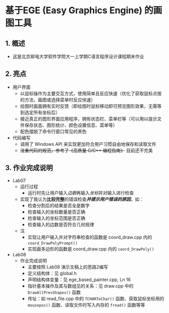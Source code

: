 # 基于EGE (Easy Graphics Engine) 的画图工具
## 1. 概述
* 这是北京邮电大学软件学院大一上学期C语言程序设计课程期末作业
## 2. 亮点
* 用户界面
    * 以鼠标操作为主要交互方式，使用简单且反应快速（优化了获取鼠标点按的方法，画图或选择菜单时反应快速）
    * 绘图时画面拥有实时反馈（即绘图时鼠标移动即可预览图形效果，无需等到选定所有坐标后）
    * 接近真正的图形界面应用程序，拥有状态栏、菜单栏等（可以用以提示文件保存状态、图形统计、颜色设置信息、菜单等）
    * 配色摆脱了命令行窗口常见的黑色
* 代码编写
    * 调用了 Windows API 来实现更加符合用户习惯自由地保存和读取文件
    * ~~注重代码的规范，参考了《高质量 C/C++ 编程指南》~~ 目前还不完美
## 3. 作业完成说明
* Lab07
    * 运行过程
        * 运行时先让用户输入*边数*再输入*坐标*并对输入进行检查
    * 实现了我认为**比较完整**的错误检查***并提示用户错误的原因***，如：
        * 检查分割后的结果是否全是数字
        * 检查输入的坐标数量是否正确
        * 检查输入的坐标范围是否正确
        * 检查输入的边数是否符合几何规律
    * 注
        * 实现让用户输入并对字符串检查的函数是 coord_draw.cpp 内的 `coord_DrawPolyPrompt()`
		* 实现画多边形的函数是 coord_draw.cpp 内的 `coord_DrawPoly()`
* Lab08
    * 作业完成说明
        * 主要按照 Lab08 演示文稿上的思路2编写
        * 定义结构体：见 global.h
        * 声明结构体变量：见 ege_based_painter.cpp, Ln 16
        * 指针基本操作及其与数组见的关系：见 draw.cpp 中的 `DrawAllPrevShapes()` 函数
        * 传址：如 read_file.cpp 中的 `TCHARToChar()` 函数、获取鼠标坐标用的 `mousepos()` 函数、读取文件时写入内存的 `fread()` 函数等等
